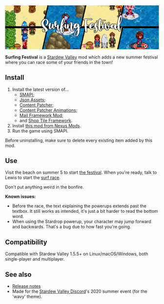 ﻿![](doc-banner.png)

**Surfing Festival** is a [Stardew Valley](http://stardewvalley.net/) mod which adds a new summer
festival where you can race some of your friends in the town!

## Install
1. Install the latest version of...
   * [SMAPI](https://smapi.io);
   * [Json Assets](https://www.nexusmods.com/stardewvalley/mods/1720);
   * [Content Patcher](https://www.nexusmods.com/stardewvalley/mods/1915);
   * [Content Patcher Animations](https://www.nexusmods.com/stardewvalley/mods/3853);
   * [Mail Framework Mod](https://www.nexusmods.com/stardewvalley/mods/1536);
   * and [Shop Tile Framework](https://www.nexusmods.com/stardewvalley/mods/5005).
2. Install [this mod from Nexus Mods](http://www.nexusmods.com/stardewvalley/mods/6688).
3. Run the game using SMAPI.

Before uninstalling, make sure to delete every existing item added by this mod.

## Use
Visit the beach on summer 5 to start [the festival](screenshot-festival.png). When you're ready,
talk to Lewis to start the [surf race](screenshot-surfing.png).

Don't put anything weird in the bonfire.

**Known issues:**
* Before the race, the text explaining the powerups extends past the textbox. It still works as
  intended, it's just a bit harder to read the bottom word.
* When using the Stardrop powerup, your character may jump forward and backwards. That's a bug due
  to how fast you're going.

## Compatibility
Compatible with Stardew Valley 1.5.5+ on Linux/macOS/Windows, both single-player and multiplayer.

## See also
* [Release notes](release-notes.md)
* Made for the [Stardew Valley Discord](https://stardewvalleywiki.com/Modding:Community)'s 2020
  summer event (for the 'wavy' theme).
